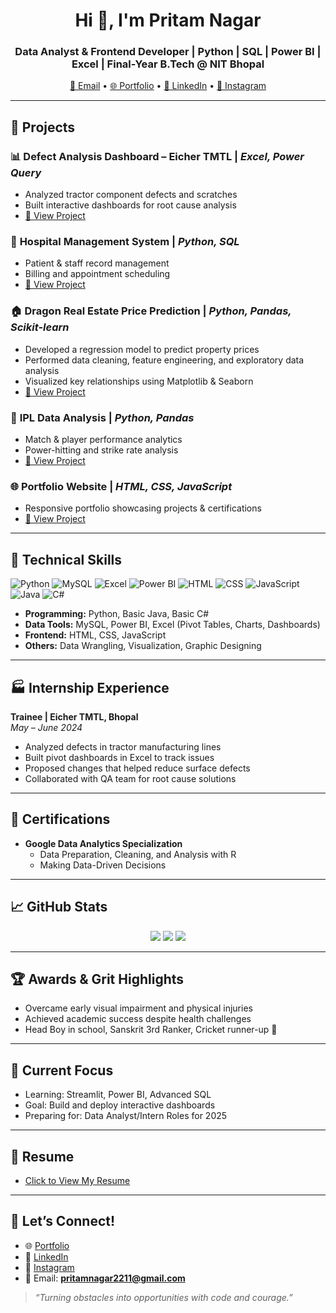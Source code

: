 <h1 align="center">Hi 👋, I'm Pritam Nagar</h1>
<h3 align="center">Data Analyst & Frontend Developer | Python | SQL | Power BI | Excel | Final-Year B.Tech @ NIT Bhopal</h3>

<p align="center">
  <a href="mailto:pritamnagar2211@gmail.com">📧 Email</a> •
  <a href="https://pritam9952.github.io" target="_blank">🌐 Portfolio</a> •
  <a href="https://www.linkedin.com/in/pritam-nagar/" target="_blank">🔗 LinkedIn</a> •
  <a href="https://instagram.com/pritam_nagar_027" target="_blank">📸 Instagram</a>
</p>

---

## 🚀 Projects

### 📊 **Defect Analysis Dashboard – Eicher TMTL** | *Excel, Power Query*
- Analyzed tractor component defects and scratches
- Built interactive dashboards for root cause analysis
- [🔗 View Project](https://github.com/Pritam9952/Data-Analysis-Project-Excel/tree/main/Eicher_Tmtl_Traniee)

### 🏥 **Hospital Management System** | *Python, SQL*
- Patient & staff record management
- Billing and appointment scheduling
- [🔗 View Project](https://github.com/Pritam9952/Data-Analysis-Project-SQL/tree/main/SQL_HSOPITAL_PROJECT)

### 🏠 **Dragon Real Estate Price Prediction** | *Python, Pandas, Scikit-learn*
- Developed a regression model to predict property prices
- Performed data cleaning, feature engineering, and exploratory data analysis
- Visualized key relationships using Matplotlib & Seaborn
- [🔗 View Project](https://github.com/Pritam9952/Machine_Learining_Projects/tree/main/Dragon_Real_Estate)

### 🏏 **IPL Data Analysis** | *Python, Pandas*
- Match & player performance analytics
- Power-hitting and strike rate analysis
- [🔗 View Project](https://github.com/Pritam9952/Data_Analysis-Python-Projects/tree/main/IPL%202025%20Mega%20Auction)

### 🌐 **Portfolio Website** | *HTML, CSS, JavaScript*
- Responsive portfolio showcasing projects & certifications
- [🔗 View Project](https://pritam9952.github.io)

---

## 🧰 Technical Skills

![Python](https://img.shields.io/badge/-Python-3776AB?style=flat&logo=python&logoColor=white)
![MySQL](https://img.shields.io/badge/-MySQL-00000F?style=flat&logo=mysql&logoColor=white)
![Excel](https://img.shields.io/badge/-Excel-217346?style=flat&logo=microsoft-excel&logoColor=white)
![Power BI](https://img.shields.io/badge/-PowerBI-F2C811?style=flat&logo=powerbi&logoColor=black)
![HTML](https://img.shields.io/badge/-HTML5-E34F26?style=flat&logo=html5&logoColor=white)
![CSS](https://img.shields.io/badge/-CSS3-1572B6?style=flat&logo=css3&logoColor=white)
![JavaScript](https://img.shields.io/badge/-JavaScript-F7DF1E?style=flat&logo=javascript&logoColor=black)
![Java](https://img.shields.io/badge/-Java-007396?style=flat&logo=java&logoColor=white)
![C#](https://img.shields.io/badge/-C%23-239120?style=flat&logo=c-sharp&logoColor=white)

- **Programming:** Python, Basic Java, Basic C#  
- **Data Tools:** MySQL, Power BI, Excel (Pivot Tables, Charts, Dashboards)  
- **Frontend:** HTML, CSS, JavaScript  
- **Others:** Data Wrangling, Visualization, Graphic Designing  

---

## 🏭 Internship Experience

**Trainee | Eicher TMTL, Bhopal**  
*May – June 2024*  
- Analyzed defects in tractor manufacturing lines  
- Built pivot dashboards in Excel to track issues  
- Proposed changes that helped reduce surface defects  
- Collaborated with QA team for root cause solutions  

---

## 📜 Certifications

- **Google Data Analytics Specialization**
  - Data Preparation, Cleaning, and Analysis with R
  - Making Data-Driven Decisions    

---

## 📈 GitHub Stats

<p align="center">
  <img src="https://github-readme-stats.vercel.app/api?username=Pritam9952&show_icons=true&theme=radical" />
  <img src="https://github-readme-stats.vercel.app/api/top-langs/?username=Pritam9952&layout=compact&theme=radical" />
  <img src="https://github-readme-streak-stats.herokuapp.com/?user=Pritam9952&theme=radical" />
</p>

---

## 🏆 Awards & Grit Highlights

- Overcame early visual impairment and physical injuries  
- Achieved academic success despite health challenges  
- Head Boy in school, Sanskrit 3rd Ranker, Cricket runner-up 🏏  

---

## 🔭 Current Focus

- Learning: Streamlit, Power BI, Advanced SQL  
- Goal: Build and deploy interactive dashboards  
- Preparing for: Data Analyst/Intern Roles for 2025  

---

## 📄 Resume

- [Click to View My Resume](https://drive.google.com/file/d/1WOresmf_OGP3lhH3U5dNN2CoDO9fi5sP/view?usp=drive_link)

---

## 🤝 Let’s Connect!

- 🌐 [Portfolio](https://pritam9952.github.io)  
- 🔗 [LinkedIn](https://www.linkedin.com/in/pritam-nagar/)  
- 📸 [Instagram](https://instagram.com/pritam_nagar_027)  
- 📧 Email: **pritamnagar2211@gmail.com**  

> *“Turning obstacles into opportunities with code and courage.”*
